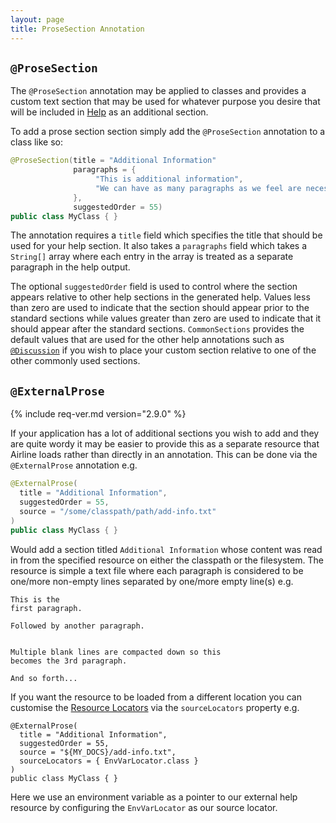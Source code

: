 ```yaml
---
layout: page
title: ProseSection Annotation
---
```


## `@ProseSection`

The `@ProseSection` annotation may be applied to classes and provides a custom text section that may be used for whatever purpose you desire that will be included in [Help](../help/) as an additional section.

To add a prose section section simply add the `@ProseSection` annotation to a class like so:

```java
@ProseSection(title = "Additional Information"
              paragraphs = {
                   "This is additional information",
                   "We can have as many paragraphs as we feel are necessary"              },
              suggestedOrder = 55)
public class MyClass { }```

The annotation requires a `title` field which specifies the title that should be used for your help section.  It also takes a `paragraphs` field which takes a `String[]` array where each entry in the array is treated as a separate paragraph in the help output.

The optional `suggestedOrder` field is used to control where the section appears relative to other help sections in the generated help.  Values less than zero are used to indicate that the section should appear prior to the standard sections while values greater than zero are used to indicate that it should appear after the standard sections.  `CommonSections` provides the default values that are used for the other help annotations such as [`@Discussion`](discussion.html) if you wish to place your custom section relative to one of the other commonly used sections.

## `@ExternalProse`

{% include req-ver.md version="2.9.0" %}

If your application has a lot of additional sections you wish to add and they are quite wordy it may be easier to provide this as a separate resource that Airline loads rather than directly in an annotation.  This can be done via the `@ExternalProse` annotation e.g.

```java
@ExternalProse(
  title = "Additional Information",
  suggestedOrder = 55,
  source = "/some/classpath/path/add-info.txt"
)
public class MyClass { }
```
Would add a section titled `Additional Information` whose content was read in from the specified resource on either the classpath or the filesystem.  The resource is simple a text file where each paragraph is considered to be one/more non-empty lines separated by one/more empty line(s) e.g.

```
This is the 
first paragraph.

Followed by another paragraph.


Multiple blank lines are compacted down so this
becomes the 3rd paragraph.

And so forth...
```

If you want the resource to be loaded from a different location you can customise the [Resource Locators](../practise/resource-locators.html) via the `sourceLocators` property e.g.

```
@ExternalProse(
  title = "Additional Information",
  suggestedOrder = 55,
  source = "${MY_DOCS}/add-info.txt",
  sourceLocators = { EnvVarLocator.class }
)
public class MyClass { }
```
Here we use an environment variable as a pointer to our external help resource by configuring the `EnvVarLocator` as our source locator.
